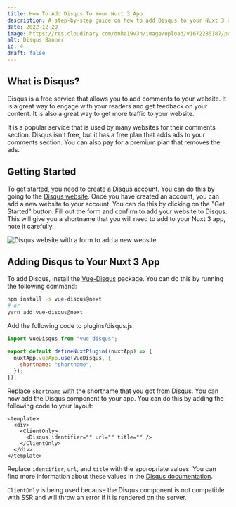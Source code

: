 ```yaml
---
title: How To Add Disqus To Your Nuxt 3 App
description: A step-by-step guide on how to add Disqus to your Nuxt 3 app.
date: 2022-12-29
image: https://res.cloudinary.com/dnha19v3n/image/upload/v1672285187/personal-blog/banner-772x2503-6_kjkvfh.png
alt: Disqus Banner
id: 4
draft: false
---
```


## What is Disqus?

Disqus is a free service that allows you to add comments to your website. It is a great way to engage with your readers and get feedback on your content. It is also a great way to get more traffic to your website.

It is a popular service that is used by many websites for their comments section. Disqus isn't free, but it has a free plan that adds ads to your comments section. You can also pay for a premium plan that removes the ads.

## Getting Started

To get started, you need to create a Disqus account. You can do this by going to the [Disqus website](https://disqus.com/). Once you have created an account, you can add a new website to your account. You can do this by clicking on the "Get Started" button. Fill out the form and confirm to add your website to Disqus. This will give you a shortname that you will need to add to your Nuxt 3 app, note it carefully.

<Image
  src="https://res.cloudinary.com/dnha19v3n/image/upload/v1672284279/personal-blog/Capture_d_%C3%A9cran_2022-12-29_032148_fhxs5c.png"
  height={800}
  width={1000}
  alt="Disqus website with a form to add a new website"
 />

## Adding Disqus to Your Nuxt 3 App

To add Disqus, install the [Vue-Disqus](https://ktquez.github.io/vue-disqus/) package. You can do this by running the following command:

```bash
npm install -s vue-disqus@next
# or
yarn add vue-disqus@next

```

Add the following code to plugins/disqus.js:

```js
import VueDisqus from "vue-disqus";

export default defineNuxtPlugin((nuxtApp) => {
  nuxtApp.vueApp.use(VueDisqus, {
    shortname: "shortname",
  });
});
```

Replace `shortname` with the shortname that you got from Disqus. You can now add the Disqus component to your app. You can do this by adding the following code to your layout:

```vue
<template>
  <div>
    <ClientOnly>
      <Disqus identifier="" url="" title="" />
    </ClientOnly>
  </div>
</template>
```

Replace `identifier`, `url`, and `title` with the appropriate values. You can find more information about these values in the [Disqus documentation](https://help.disqus.com/customer/en/portal/articles/2158629).

`ClientOnly` is being used because the Disqus component is not compatible with SSR and will throw an error if it is rendered on the server.
